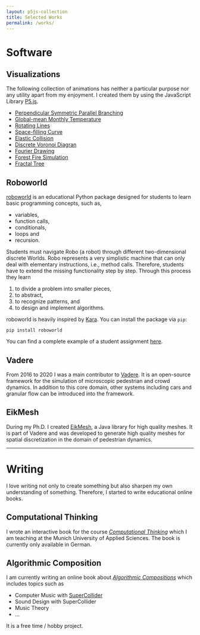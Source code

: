 ```yaml
---
layout: p5js-collection
title: Selected Works
permalink: /works/
---
```


# Software

## Visualizations

The following collection of animations has neither a particular purpose nor any utility apart from my enjoyment.
I created them by using the JavaScript Library [P5.js](https://p5js.org/).

+ [Perpendicular Symmetric Parallel Branching](snowflake/)
+ [Global-mean Monthly Temperature](temperature/)
+ [Rotating Lines](rotation/)
+ [Space-filling Curve](sierpinski/)
+ [Elastic Collision](collisions/)
+ [Discrete Voronoi Diagran](voronoi/)
+ [Fourier Drawing](fourier/)
+ [Forest Fire Simulation](fire/)
+ [Fractal Tree](tree/)

## Roboworld

[roboworld](https://robo-world-doc.readthedocs.io/en/latest/index.html#) is an educational Python package designed for students to learn basic programming concepts, such as,

+ variables,
+ function calls,
+ conditionals,
+ loops and
+ recursion.

Students must navigate Robo (a robot) through different two-dimensional discrete Worlds. Robo represents a very simplistic machine that can only deal with elementary instructions, i.e., method calls. Therefore, students have to extend the missing functionality step by step. Through this process they learn

1. to divide a problem into smaller pieces,
2. to abstract,
3. to recognize patterns, and
4. to design and implement algorithms.

roboworld is heavily inspired by [Kara](https://www.swisseduc.ch/informatik/karatojava/kara/index.html).
You can install the package via ``pip``:

```
pip install roboworld
```

You can find a complete example of a student assignment [here](https://github.com/BZoennchen/ct-ws2022-students/blob/main/solutions/training05/CT-Roboworld.ipynb).

## Vadere

From 2016 to 2020 I was a main contributor to [Vadere](http://www.vadere.org/).
It is an open-source framework for the simulation of microscopic pedestrian and crowd dynamics. 
In addition to this core domain, other systems including cars and granular flow can be introduced into the framework.

## EikMesh

During my Ph.D. I created [EikMesh](http://www.vadere.org/the-eikmesh-library/), a Java library for high quality meshes. 
It is part of Vadere and was developed to generate high quality meshes for spatial discretization in the domain of pedestrian dynamics.

***

# Writing

I love writing not only to create something but also sharpen my own understanding of something.
Therefore, I started to write educational online books.

## Computational Thinking

I wrote an interactive book for the course *[Computational Thinking](https://bzoennchen.github.io/ct-book/intro.html)* which I am teaching at the Munich University of Applied Sciences.
The book is currently only available in German.

## Algorithmic Composition

I am currently writing an online book about *[Algorithmic Compositions](https://bzoennchen.github.io/supercollider-book/intro.html#)* which includes topics such as

+ Computer Music with [SuperCollider](https://supercollider.github.io/)
+ Sound Design with SuperCollider
+ Music Theory
+ ...

It is a free time / hobby project.

